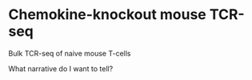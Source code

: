 # Chemokine-knockout mouse TCR-seq
Bulk TCR-seq of naive mouse T-cells


What narrative do I want to tell? 

